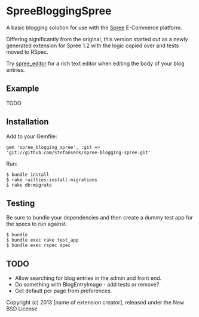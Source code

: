 SpreeBloggingSpree
==================

A basic blogging solution for use with the [Spree](http://github.com/spree/spree) E-Commerce platform.

Differing significantly from the original, this version started out as a newly generated extension for Spree 1.2 with the logic copied over and tests moved to RSpec.

Try [spree_editor](http://github.com/spree/spree_editor/) for a rich text editor when editing the body of your blog entries.


Example
-------

TODO


Installation
------------

Add to your Gemfile:

    gem 'spree_blogging_spree', :git => 'git://github.com/stefansenk/spree-blogging-spree.git'

Run:

    $ bundle install
    $ rake railties:install:migrations
    $ rake db:migrate


Testing
-------

Be sure to bundle your dependencies and then create a dummy test app for the specs to run against.

    $ bundle
    $ bundle exec rake test_app
    $ bundle exec rspec spec


TODO
----

- Allow searching for blog entries in the admin and front end.
- Do something with BlogEntryImage - add tests or remove?
- Get default per page from preferences.


Copyright (c) 2013 [name of extension creator], released under the New BSD License

